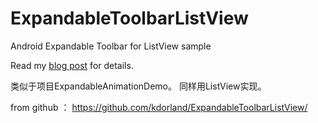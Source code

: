 ExpandableToolbarListView
=========================

Android Expandable Toolbar for ListView sample

Read my [blog post](http://krdor.dk/2013/02/expandable-toolbar-in-android-listview/) for details.

类似于项目ExpandableAnimationDemo。  同样用ListView实现。

from github ： https://github.com/kdorland/ExpandableToolbarListView/

